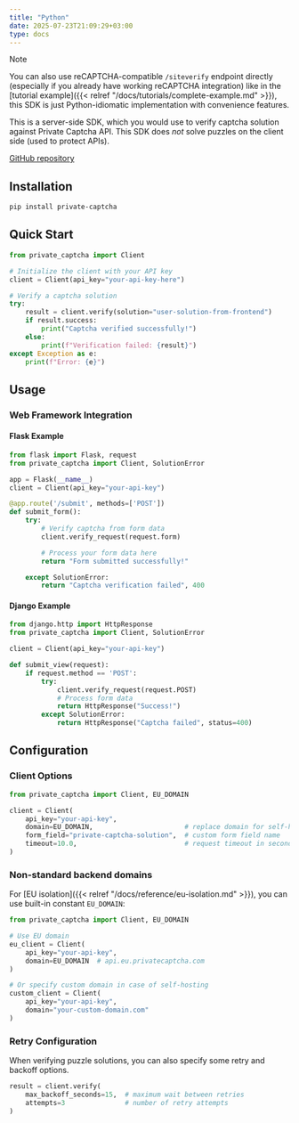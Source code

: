```yaml
---
title: "Python"
date: 2025-07-23T21:09:29+03:00
type: docs
---
```


> [!NOTE]
> You can also use reCAPTCHA-compatible `/siteverify` endpoint directly (especially if you already have working reCAPTCHA integration) like in the [tutorial example]({{< relref "/docs/tutorials/complete-example.md" >}}), this SDK is just Python-idiomatic implementation with convenience features.

This is a server-side SDK, which you would use to verify captcha solution against Private Captcha API. This SDK does _not_ solve puzzles on the client side (used to protect APIs).

[GitHub repository](https://github.com/PrivateCaptcha/private-captcha-py)

## Installation

```bash
pip install private-captcha
```

## Quick Start

```python
from private_captcha import Client

# Initialize the client with your API key
client = Client(api_key="your-api-key-here")

# Verify a captcha solution
try:
    result = client.verify(solution="user-solution-from-frontend")
    if result.success:
        print("Captcha verified successfully!")
    else:
        print(f"Verification failed: {result}")
except Exception as e:
    print(f"Error: {e}")
```

## Usage

### Web Framework Integration

#### Flask Example

```python
from flask import Flask, request
from private_captcha import Client, SolutionError

app = Flask(__name__)
client = Client(api_key="your-api-key")

@app.route('/submit', methods=['POST'])
def submit_form():
    try:
        # Verify captcha from form data
        client.verify_request(request.form)

        # Process your form data here
        return "Form submitted successfully!"

    except SolutionError:
        return "Captcha verification failed", 400
```

#### Django Example

```python
from django.http import HttpResponse
from private_captcha import Client, SolutionError

client = Client(api_key="your-api-key")

def submit_view(request):
    if request.method == 'POST':
        try:
            client.verify_request(request.POST)
            # Process form data
            return HttpResponse("Success!")
        except SolutionError:
            return HttpResponse("Captcha failed", status=400)
```

## Configuration

### Client Options

```python
from private_captcha import Client, EU_DOMAIN

client = Client(
    api_key="your-api-key",
    domain=EU_DOMAIN,                       # replace domain for self-hosting or EU isolation
    form_field="private-captcha-solution",  # custom form field name
    timeout=10.0,                           # request timeout in seconds
)
```

### Non-standard backend domains

For [EU isolation]({{< relref "/docs/reference/eu-isolation.md" >}}), you can use built-in constant `EU_DOMAIN`:

```python
from private_captcha import Client, EU_DOMAIN

# Use EU domain
eu_client = Client(
    api_key="your-api-key",
    domain=EU_DOMAIN  # api.eu.privatecaptcha.com
)

# Or specify custom domain in case of self-hosting
custom_client = Client(
    api_key="your-api-key", 
    domain="your-custom-domain.com"
)
```

### Retry Configuration

When verifying puzzle solutions, you can also specify some retry and backoff options.

```python
result = client.verify(
    max_backoff_seconds=15,  # maximum wait between retries
    attempts=3               # number of retry attempts
)
```